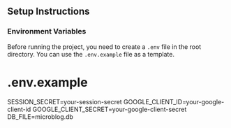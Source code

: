 ## Setup Instructions

### Environment Variables

Before running the project, you need to create a `.env` file in the root directory. You can use the `.env.example` file as a template.


# .env.example
SESSION_SECRET=your-session-secret
GOOGLE_CLIENT_ID=your-google-client-id
GOOGLE_CLIENT_SECRET=your-google-client-secret
DB_FILE=microblog.db

